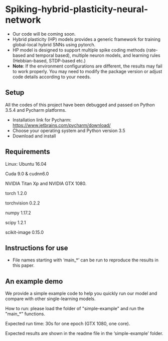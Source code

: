 # Spiking-hybrid-plasticity-neural-network
- Our code will be coming soon. 
- Hybrid plasticity (HP) models provides a generic framework for training global-local hybrid SNNs using pytorch.
- HP model is designed to support multiple spike coding methods (rate-based and temporal based), multiple neuron models, and learning rules (Hebbian-based, STDP-based etc.)
- **Note**: If the environment configurations are different, the results may fail to work properly.
You may need to modify the package version or adjust code details according to your needs.

## Setup
All the codes of this project have been debugged and passed on Python 3.5.4 and Pycharm platforms. 
- Installation link for Pycharm: https://www.jetbrains.com/pycharm/download/
- Choose your operating system and Python version 3.5
- Download and install

## Requirements

Linux: Ubuntu 16.04

Cuda 9.0 & cudnn6.0

NVIDIA Titan Xp and NVIDIA GTX 1080. 


torch 1.2.0

torchvision 0.2.2

numpy 1.17.2

scipy 1.2.1

scikit-image 0.15.0

## Instructions for use
- File names starting with ‘main_*’ can be run to reproduce the results in this paper.
  
## An example demo
We provide a simple example code to help you quickly run our model and compare with other single-learning models. 

How to run: please load the folder of "simple-example" and run the "main_*" functions. 

Expected run time: 30s for one epoch (GTX 1080, one core). 

Expected results are shown in the readme file in the ‘simple-example’ folder.
  

